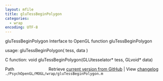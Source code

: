 ```yaml
---
layout: mfile
title: gluTessBeginPolygon
categories:
  - wrap
encoding: UTF-8
---
```


gluTessBeginPolygon  Interface to OpenGL function gluTessBeginPolygon  

usage:  gluTessBeginPolygon( tess, data )  

C function:  void gluTessBeginPolygon(GLUtesselator\* tess, GLvoid\* data)  


<div class="code_header" style="text-align:right;">
  <span style="float:left;">Path&nbsp;&nbsp;</span> <span class="counter">Retrieve <a href=
  "https://raw.github.com/Psychtoolbox-3/Psychtoolbox-3/beta/./PsychOpenGL/MOGL/wrap/gluTessBeginPolygon.m">current version from GitHub</a> | View <a href=
  "https://github.com/Psychtoolbox-3/Psychtoolbox-3/commits/beta/./PsychOpenGL/MOGL/wrap/gluTessBeginPolygon.m">changelog</a></span>
</div>
<div class="code">
  <code>./PsychOpenGL/MOGL/wrap/gluTessBeginPolygon.m</code>
</div>
